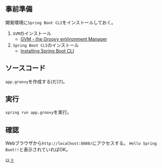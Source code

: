## 事前準備

開発環境に`Spring Boot CLI`をインストールしておく。

1. `GVM`のインストール
    * [GVM - the Groovy enVironment Manager](http://gvmtool.net/)
2. `Spring Boot CLI`のインストール
    * [Installing Spring Boot CLI](http://docs.spring.io/spring-boot/docs/current/reference/htmlsingle/#getting-started-gvm-cli-installation)

## ソースコード

`app.groovy`を作成する(だけ)。

## 実行

`spring run app.groovy`を実行。

## 確認

Webブラウザから`http://localhost:8080/`にアクセスする。
`Hello Spring Boot!!`と表示されていればOK。

以上

